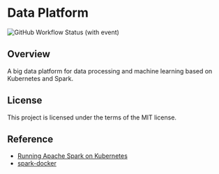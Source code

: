 # Data Platform

![GitHub Workflow Status (with event)](https://img.shields.io/github/actions/workflow/status/xuwenyihust/Data-Platform/ci-cd.yml)


## Overview
A big data platform for data processing and machine learning based on Kubernetes and Spark.

## License
This project is licensed under the terms of the MIT license.

## Reference
- [Running Apache Spark on Kubernetes](https://medium.com/empathyco/running-apache-spark-on-kubernetes-2e64c73d0bb2)
- [spark-docker](https://github.com/apache/spark-docker)